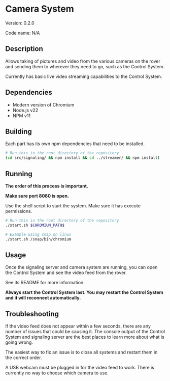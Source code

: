 # Camera System

Version: 0.2.0

Code name: N/A

## Description

Allows taking of pictures and video from the various cameras on the rover and sending them to wherever they need to go, such as the Control System.

Currently has basic live video streaming capabilities to the Control System.

## Dependencies

-   Modern version of Chromium
-   Node.js v22
-   NPM v11

## Building

Each part has its own npm dependencies that need to be installed.

```bash
# Run this in the root directory of the repository
(cd src/signaling/ && npm install && cd ../streamer/ && npm install)
```

## Running

**The order of this process is important.**

**Make sure port 8080 is open.**

Use the shell script to start the system. Make sure it has execute permissions.

```bash
# Run this in the root directory of the repository
./start.sh $CHROMIUM_PATH$

# Example using snap on linux
./start.sh /snap/bin/chromium
```

## Usage

Once the signaling server and camera system are running, you can open the Control System and see the video feed from the rover.

See its README for more information.

**Always start the Control System last. You may restart the Control System and it will reconnect automatically.**

## Troubleshooting

If the video feed does not appear within a few seconds, there are any number of issues that could be causing it. The console output of the Control System and signaling server are the best places to learn more about what is going wrong.

The easiest way to fix an issue is to close all systems and restart them in the correct order.

A USB webcam must be plugged in for the video feed to work. There is currently no way to choose which camera to use.
